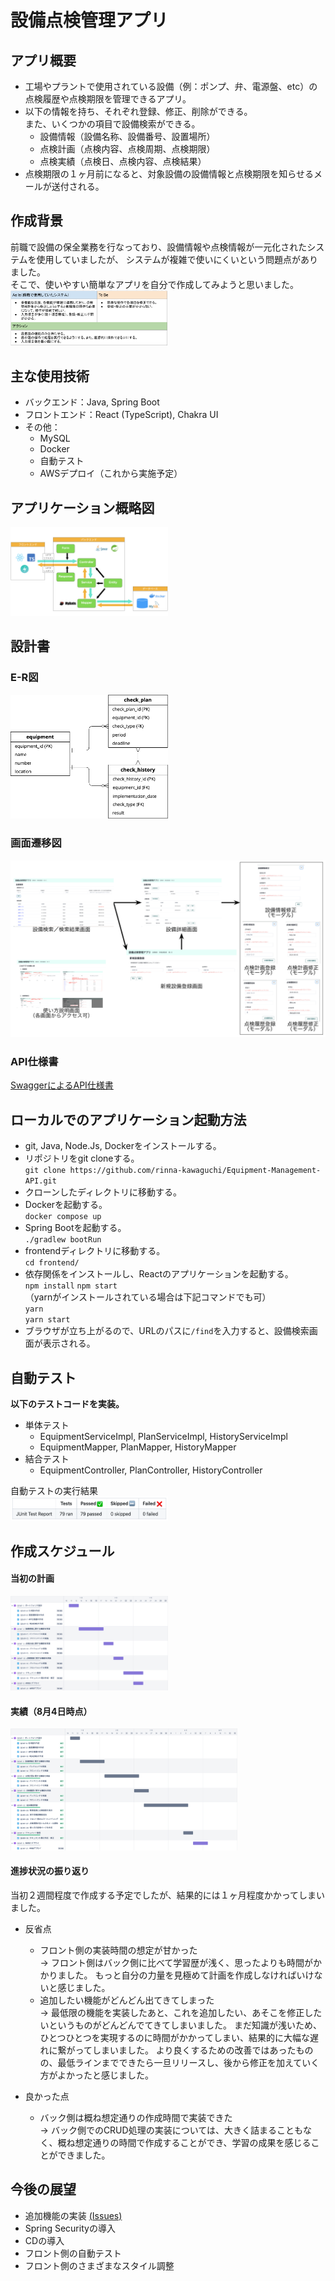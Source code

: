 # 設備点検管理アプリ

## アプリ概要
- 工場やプラントで使用されている設備（例：ポンプ、弁、電源盤、etc）の点検履歴や点検期限を管理できるアプリ。
- 以下の情報を持ち、それぞれ登録、修正、削除ができる。  
また、いくつかの項目で設備検索ができる。
  - 設備情報（設備名称、設備番号、設置場所）
  - 点検計画（点検内容、点検周期、点検期限）
  - 点検実績（点検日、点検内容、点検結果）
- 点検期限の１ヶ月前になると、対象設備の設備情報と点検期限を知らせるメールが送付される。

## 作成背景
前職で設備の保全業務を行なっており、設備情報や点検情報が一元化されたシステムを使用していましたが、
システムが複雑で使いにくいという問題点がありました。  
そこで、使いやすい簡単なアプリを自分で作成してみようと思いました。  
<img src="img/asIsToBe.png" width="50%" />

## 主な使用技術
- バックエンド：Java, Spring Boot
- フロントエンド：React (TypeScript), Chakra UI
- その他：
  - MySQL 
  - Docker 
  - 自動テスト 
  - AWSデプロイ（これから実施予定）

## アプリケーション概略図
<img src="img/application-schematic.png" width="50%"/>

## 設計書
### E-R図
<img src="img/er-diagram.png" width="50%"/>

### 画面遷移図
<img src="img/screen-transition-diagram.png"/>

### API仕様書
[SwaggerによるAPI仕様書](https://rinna-kawaguchi.github.io/Equipment-Management-API/dist/index.html)

## ローカルでのアプリケーション起動方法
- git, Java, Node.Js, Dockerをインストールする。
- リポジトリをgit cloneする。  
  `git clone https://github.com/rinna-kawaguchi/Equipment-Management-API.git`  
- クローンしたディレクトリに移動する。  
- Dockerを起動する。  
  `docker compose up`
- Spring Bootを起動する。  
  `./gradlew bootRun`
- frontendディレクトリに移動する。  
  `cd frontend/`
- 依存関係をインストールし、Reactのアプリケーションを起動する。  
  `npm install`
  `npm start`  
  （yarnがインストールされている場合は下記コマンドでも可）   
  `yarn`  
  `yarn start`
- ブラウザが立ち上がるので、URLのパスに`/find`を入力すると、設備検索画面が表示される。

## 自動テスト
**以下のテストコードを実装。**
- 単体テスト
  - EquipmentServiceImpl, PlanServiceImpl, HistoryServiceImpl
  - EquipmentMapper, PlanMapper, HistoryMapper
- 結合テスト
  - EquipmentController, PlanController, HistoryController  

自動テストの実行結果  
<img src="img/testResult.png"  width="50%"/>

## 作成スケジュール
#### 当初の計画  
<img src="img/schedule-initial.png"  width="50%"/>  

#### 実績（8月4日時点）  
<img src="img/schedule-20230804.png"  width="72%"/>  

#### 進捗状況の振り返り 
当初２週間程度で作成する予定でしたが、結果的には１ヶ月程度かかってしまいました。
- 反省点
  - フロント側の実装時間の想定が甘かった  
    → フロント側はバック側に比べて学習歴が浅く、思ったよりも時間がかかりました。
もっと自分の力量を見極めて計画を作成しなければいけないと感じました。
  - 追加したい機能がどんどん出てきてしまった  
    → 最低限の機能を実装したあと、これを追加したい、あそこを修正したいというものがどんどんでてきてしまいました。
まだ知識が浅いため、ひとつひとつを実現するのに時間がかかってしまい、結果的に大幅な遅れに繋がってしまいました。
より良くするための改善ではあったものの、最低ラインまでできたら一旦リリースし、後から修正を加えていく方がよかったと感じました。  

- 良かった点
  - バック側は概ね想定通りの作成時間で実装できた  
    → バック側でのCRUD処理の実装については、大きく詰まることもなく、概ね想定通りの時間で作成することができ、学習の成果を感じることができました。

## 今後の展望
- 追加機能の実装 [(Issues)](https://github.com/rinna-kawaguchi/Equipment-Management-API/issues)
- Spring Securityの導入
- CDの導入
- フロント側の自動テスト
- フロント側のさまざまなスタイル調整
